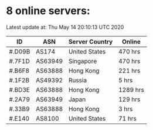 # 8 online servers:

Latest update at: Thu May 14 20:10:13 UTC 2020

| ID | ASN | Server Country | Online |
| -- | --- | -------------- | ------ |
| #.D09B | AS174 | United States | 470 hrs |
| #.7F1D | AS63949 | Singapore | 470 hrs |
| #.B6F8 | AS63888 | Hong Kong | 221 hrs |
| #.1F2B | AS49392 | Russia | 5 hrs |
| #.BD3E | AS63888 | Hong Kong | 1289 hrs |
| #.2A79 | AS63949 | Japan | 129 hrs |
| #.33B9 | AS63888 | Hong Kong | 3 hrs |
| #.E140 | AS8100 | United States | 71 hrs |

